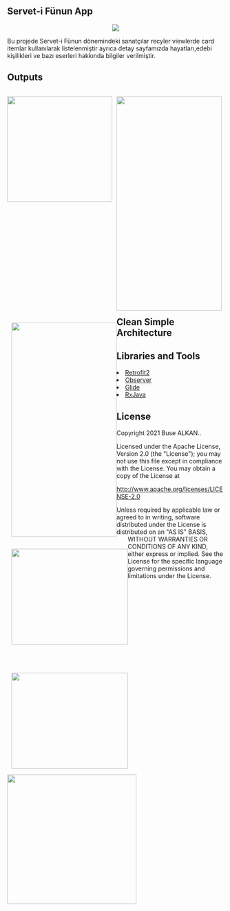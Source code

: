 ## Servet-i Fünun App 
<p align="center"><img src="https://raw.githubusercontent.com/busealkan/h5190059busealkan/master/app/src/main/res/drawable/logo.jpg"/></p>
Bu projede Servet-i Fünun dönemindeki sanatçılar recyler viewlerde card itemlar kullanılarak listelenmiştir ayrıca detay sayfamızda hayatları,edebi kişilikleri ve bazı   eserleri hakkında bilgiler verilmiştir.

## Outputs
<p style="float:left;"><img width="244px"; src="https://raw.githubusercontent.com/busealkan/h5190059busealkan/master/screens/E1_splash.png"/></p>
<p style="float:left;"><img style="height:496px;width:244px;margin-left:10px;" src="https://raw.githubusercontent.com/busealkan/h5190059busealkan/master/screens/E2_liste.png"/></p>
<br/><br/><br/><br/><br/><br/><br/><br/><br/><br/><br/><br/>
<p style="float:left;"><img style="height:496px;width:244px;margin-left:10px;" src="https://raw.githubusercontent.com/busealkan/h5190059busealkan/master/screens/E3_detay.png"/></p>
<p style="float:left;"><img style="height:222px;width:270px;margin-left:10px;" src="https://raw.githubusercontent.com/busealkan/h5190059busealkan/master/screens/alert_internet.png"/><p> 
<br/><br/><br/><br/><br/><br/><br/><br/><br/><br/><br/><br/>
<p style="float:left;"><img style="height:222px;width:270px;margin-left:10px;margin-top:37px;" src="https://raw.githubusercontent.com/busealkan/h5190059busealkan/master/screens/alert_cikis.png"/></p>

## Clean Simple Architecture
<p><img style="float:left;height:300px;width:300px;" src="https://raw.githubusercontent.com/busealkan/h5190059busealkan/master/images/mvc.png"/></p>

## Libraries and Tools 
<li><a href="https://square.github.io/retrofit/">Retrofit2</a></li>
<li><a href="https://developer.android.com/reference/android/arch/lifecycle/Observer">Observer</a></li> 
<li><a href="https://bumptech.github.io/glide/doc/download-setup.html">Glide</a></li>
<li><a href="https://github.com/ReactiveX/RxJava">RxJava</a></li> 


## License
Copyright 2021 Buse ALKAN..

Licensed under the Apache License, Version 2.0 (the "License");
you may not use this file except in compliance with the License.
You may obtain a copy of the License at

   http://www.apache.org/licenses/LICENSE-2.0

Unless required by applicable law or agreed to in writing, software
distributed under the License is distributed on an "AS IS" BASIS,
WITHOUT WARRANTIES OR CONDITIONS OF ANY KIND, either express or implied.
See the License for the specific language governing permissions and
limitations under the License.

